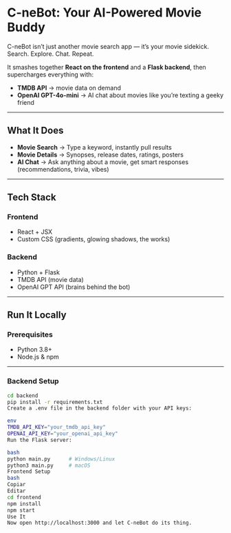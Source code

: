 # C-neBot: Your AI-Powered Movie Buddy

C-neBot isn’t just another movie search app — it’s your movie sidekick.  
Search. Explore. Chat. Repeat.  

It smashes together **React on the frontend** and a **Flask backend**, then supercharges everything with:  

- **TMDB API** → movie data on demand  
- **OpenAI GPT-4o-mini** → AI chat about movies like you’re texting a geeky friend  

---

## What It Does
- **Movie Search** → Type a keyword, instantly pull results  
- **Movie Details** → Synopses, release dates, ratings, posters  
- **AI Chat** → Ask anything about a movie, get smart responses (recommendations, trivia, vibes)  

---

## Tech Stack

### Frontend
- React + JSX  
- Custom CSS (gradients, glowing shadows, the works)  

### Backend
- Python + Flask  
- TMDB API (movie data)  
- OpenAI GPT API (brains behind the bot)  

---

## Run It Locally

### Prerequisites
- Python 3.8+  
- Node.js & npm  

---

### Backend Setup
```bash
cd backend
pip install -r requirements.txt
Create a .env file in the backend folder with your API keys:

env
TMDB_API_KEY="your_tmdb_api_key"
OPENAI_API_KEY="your_openai_api_key"
Run the Flask server:

bash
python main.py      # Windows/Linux
python3 main.py     # macOS
Frontend Setup
bash
Copiar
Editar
cd frontend
npm install
npm start
Use It
Now open http://localhost:3000 and let C-neBot do its thing.
